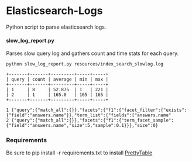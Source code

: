 Elasticsearch-Logs 
==================================

Python script to parse elasticsearch logs.

#### slow_log_report.py
Parses slow query log and gathers count and time stats for each query.  

```
python slow_log_report.py resources/index_search_slowlog.log 

+-------+-------+---------+-----+-----+
| query | count | average | min | max |
+-------+-------+---------+-----+-----+
| 1     | 8     | 52.875  | 1   | 221 |
| 2     | 1     | 165.0   | 165 | 165 |
+-------+-------+---------+-----+-----+

1 {"query":{"match_all":{}},"facets":{"f1":{"facet_filter":{"exists":{"field":"answers.name"}},"term_list":{"fields":["answers.name"
2 {"query":{"match_all":{}},"facets":{"f1":{"term_facet_sample":{"field":"answers.name","size":5,"sample":0.1}}},"size":0}

```

### Requirements ###
Be sure to pip install -r requirements.txt to install [PrettyTable](https://pypi.python.org/pypi/PrettyTable)
